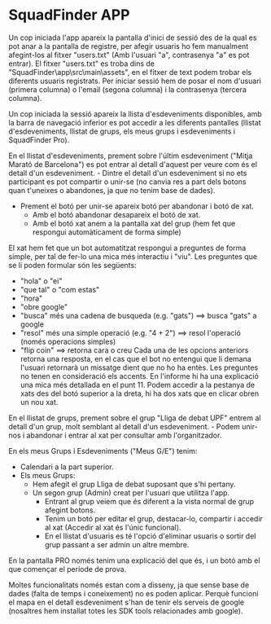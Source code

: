 # SquadFinder APP

Un cop iniciada l'app apareix la pantalla d'inici de sessió des de la qual es pot anar a la pantalla de registre,
per afegir usuaris ho fem manualment afegint-los al fitxer "users.txt" (Amb l'usuari "a", contrasenya "a" es pot entrar).
El fitxer "users.txt" es troba dins de  "SquadFinder\app\src\main\assets", en el fitxer de text podem trobar els diferents usuaris registrats. Per iniciar sessió hem de posar el nom d'usuari (primera columna) o l'email (segona columna) i la contrasenya (tercera columna).

Un cop iniciada la sessió apareix la llista d'esdeveniments disponibles, amb la barra de navegació inferior es pot accedir a les diferents pantalles (llistat d'esdeveniments, llistat de grups, els meus grups i esdeveniments i SquadFinder Pro).

En el llistat d'esdeveniments, prement sobre l'últim esdeveniment ("Mitja Marató de Barcelona") es pot entrar al detall d'aquest per veure com és el detall d'un esdeveniment.
	- Dintre el detall d'un esdeveniment si no ets participant es pot compartir o unir-se (no canvia res a part dels botons quan t'uneixes o abandones, ja que no tenim base de dades).
* Prement el botó per unir-se apareix botó per abandonar i botó de xat.
  - Amb el botó abandonar desapareix el botó de xat.
  - Amb el botó xat anem a la pantalla xat del grup (hem fet que respongui automàticament de forma simple)

El xat hem fet que un bot automatitzat respongui a preguntes de forma simple, per tal de fer-lo una mica més interactiu i "viu".
Les preguntes que se li poden formular són les següents:
- "hola" o "ei"
- "que tal" o "com estas"
- "hora"
- "obre google"
- "busca" més una cadena de busqueda (e.g. "gats") ==> busca "gats" a google
- "resol" més una simple operació (e.g. "4 + 2") ==> resol l'operació (només operacions simples)
- "flip coin" ==> retorna cara o creu
Cada una de les opcions anteriors retorna una resposta, en el cas que el bot no entengui que li demana l'usuari retornarà un missatge dient que no ho ha entès.
Les preguntes no tenen en consideració els accents. En l'informe hi ha una explicació una mica més detallada en el punt 11.
Podem accedir a la pestanya de xats des del botó superior a la dreta, hi ha dos xats que en clicar obren un nou xat.

En el llistat de grups, prement sobre el grup "Lliga de debat UPF" entrem al detall d'un grup, molt semblant al detall d'un esdeveniment.
	- Podem unir-nos i abandonar i entrar al xat per consultar amb l'organitzador.
	
En els meus Grups i Esdeveniments ("Meus G/E") tenim:
 * Calendari a la part superior.
 * Els meus Grups:
    - Hem afegit el grup Lliga de debat suposant que s'hi pertany.
    - Un segon grup (Admin) creat per l'usuari que utilitza l'app.
       - Entrant al grup veiem que és diferent a la vista normal de grup afegint botons. 
       - Tenim un botó per editar el grup, destacar-lo, compartir i accedir al xat (Accedir al xat és l'únic funcional). 
       - En el llistat d'usuaris es té l'opció d'eliminar usuaris o sortir del grup passant a ser admin un altre membre.

En la pantalla PRO només tenim una explicació del que és, i un botó amb el que començar el període de prova.

Moltes funcionalitats només estan com a disseny, ja que sense base de dades (falta de temps i coneixement) no es poden aplicar.
Perquè funcioni el mapa en el detall esdeveniment s'han de tenir els serveis de google (nosaltres hem installat totes les SDK tools relacionades amb google).

